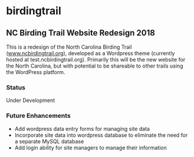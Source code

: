 # birdingtrail
## NC Birding Trail Website Redesign 2018

This is a redesign of the North Carolina Birding Trail (www.ncbirdingtrail.org), developed as a Wordpress theme (currently hosted at test.ncbirdingtrail.org). Primarily this will be the new website for the North Carolina, but with potential to be shareable to other trails using the WordPress platform.

### Status
Under Development

### Future Enhancements
* Add wordpress data entry forms for managing site data
* Incorporate site data into wordpress database to eliminate the need for a separate MySQL database
* Add login ability for site managers to manage their information
